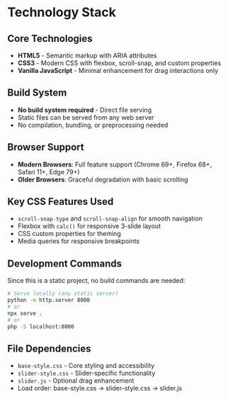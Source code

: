 # Technology Stack

## Core Technologies

- **HTML5** - Semantic markup with ARIA attributes
- **CSS3** - Modern CSS with flexbox, scroll-snap, and custom properties
- **Vanilla JavaScript** - Minimal enhancement for drag interactions only

## Build System

- **No build system required** - Direct file serving
- Static files can be served from any web server
- No compilation, bundling, or preprocessing needed

## Browser Support

- **Modern Browsers**: Full feature support (Chrome 69+, Firefox 68+, Safari 11+, Edge 79+)
- **Older Browsers**: Graceful degradation with basic scrolling

## Key CSS Features Used

- `scroll-snap-type` and `scroll-snap-align` for smooth navigation
- Flexbox with `calc()` for responsive 3-slide layout
- CSS custom properties for theming
- Media queries for responsive breakpoints

## Development Commands

Since this is a static project, no build commands are needed:

```bash
# Serve locally (any static server)
python -m http.server 8000
# or
npx serve .
# or
php -S localhost:8000
```

## File Dependencies

- `base-style.css` - Core styling and accessibility
- `slider-style.css` - Slider-specific functionality
- `slider.js` - Optional drag enhancement
- Load order: base-style.css → slider-style.css → slider.js

